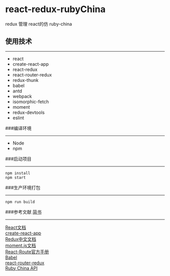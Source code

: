 # react-redux-rubyChina
redux 管理 react的仿 ruby-china 

## 使用技术
***
* react
* create-react-app
* react-redux
* react-router-redux
* redux-thunk
* babel
* antd
* webpack
* isomorphic-fetch
* moment
* redux-devtools
* eslint

###编译环境
***
* Node
* npm

###启动项目
***
```
npm install
npm start

```

###生产环境打包
***
```
npm run build

```

###参考文献
[简书](http://www.jianshu.com/p/b49caa199e86)
***
[React文档](https://facebook.github.io/react/)
<br>
[create-react-app](https://github.com/facebookincubator/create-react-app)
<br>
[Redux中文文档](http://www.redux.org.cn/)
<br>
[moment.js文档](http://momentjs.cn/docs/)
<br>
[React-Route官方手册](http://www.uprogrammer.cn/react-router-cn/index.html) 
<br>
[Babel](http://babeljs.io/)
<br>
[react-router-redux](https://github.com/reactjs/react-router-redux)
<br>
[Ruby China API](https://ruby-china.org/api)
